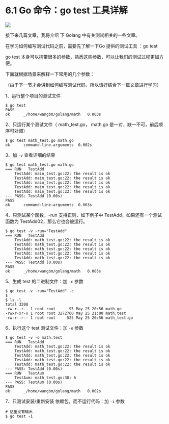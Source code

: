 # 6.1 Go 命令：go test 工具详解

![](http://image.iswbm.com/20200607145423.png)

接下来几篇文章，我将介绍 下 Golang 中有关测试相关的一些文章。

在学习如何编写测试代码之前，需要先了解一下Go 提供的测试工具 ：go test

go test 本身可以携带很多的参数，熟悉这些参数，可以让我们的测试过程更加方便。

下面就根据场景来解释一下常用的几个参数：

（由于下一节才会讲到如何编写测试代码，所以请好结合下一篇文章进行学习）

1、运行整个项目的测试文件

```shell
$ go test
PASS
ok  	_/home/wangbm/golang/math	0.003s
```

2、只运行某个测试文件（ math_test.go，  math.go 是一对，缺一不可，前后顺序可对调）

```shell
$ go test math_test.go math.go
ok  	command-line-arguments	0.002s
```

3、加 `-v` 查看详细的结果

```shell
$ go test math_test.go math.go
=== RUN   TestAdd
    TestAdd: main_test.go:22: the result is ok
    TestAdd: main_test.go:22: the result is ok
    TestAdd: main_test.go:22: the result is ok
    TestAdd: main_test.go:22: the result is ok
    TestAdd: main_test.go:22: the result is ok
--- PASS: TestAdd (0.00s)
PASS
ok  	command-line-arguments	0.003s
```

4、只测试某个函数，-run 支持正则，如下例子中 TestAdd，如果还有一个测试函数为 TestAdd02，那么它也会被运行。

```shell
$ go test -v -run="TestAdd"
=== RUN   TestAdd
    TestAdd: math_test.go:22: the result is ok
    TestAdd: math_test.go:22: the result is ok
    TestAdd: math_test.go:22: the result is ok
    TestAdd: math_test.go:22: the result is ok
    TestAdd: math_test.go:22: the result is ok
--- PASS: TestAdd (0.00s)
PASS
ok  	_/home/wangbm/golang/math	0.003s
```

5、生成 test 的二进制文件：加 `-c` 参数

```shell
$ go test -v -run="TestAdd" -c 
$
$ ls -l
total 3208
-rw-r--r-- 1 root root      95 May 25 20:56 math.go
-rwxr-xr-x 1 root root 3272760 May 25 21:00 math.test
-rw-r--r-- 1 root root     525 May 25 20:56 math_test.go
```

6、执行这个 test 测试文件：加 `-o` 参数

```shell
$ go test -v -o math.test
=== RUN   TestAdd
    TestAdd: math_test.go:22: the result is ok
    TestAdd: math_test.go:22: the result is ok
    TestAdd: math_test.go:22: the result is ok
    TestAdd: math_test.go:22: the result is ok
    TestAdd: math_test.go:22: the result is ok
--- PASS: TestAdd (0.00s)
=== RUN   TestAum
    TestAum: math_test.go:30: 6
--- PASS: TestAum (0.00s)
PASS
ok  	_/home/wangbm/golang/math	0.002s
```

7、只测试安装/重新安装 依赖包，而不运行代码：加 `-i` 参数

```shell
# 这里没有输出 
$ go test -i 
```



